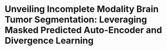 # Unveiling Incomplete Modality Brain Tumor Segmentation: Leveraging Masked Predicted Auto-Encoder and Divergence Learning

